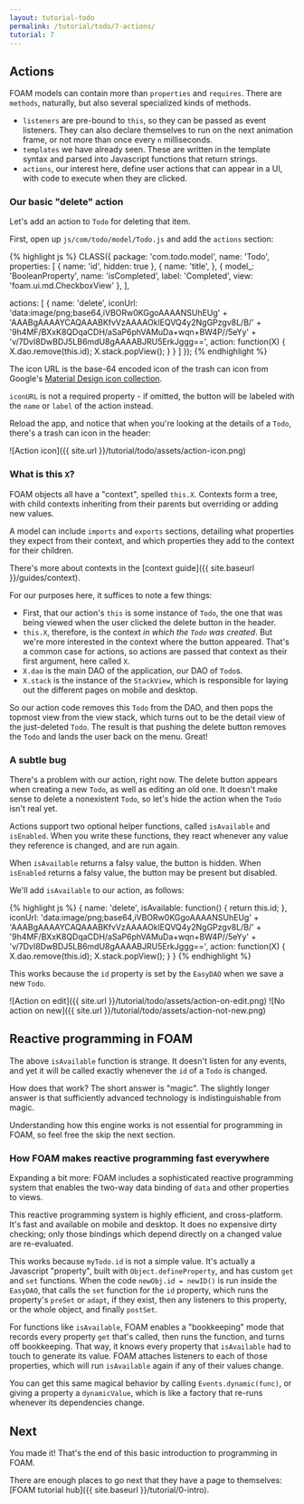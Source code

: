 ```yaml
---
layout: tutorial-todo
permalink: /tutorial/todo/7-actions/
tutorial: 7
---
```


## Actions

FOAM models can contain more than `properties` and `requires`. There are
`methods`, naturally, but also several specialized kinds of methods.

- `listeners` are pre-bound to `this`, so they can be passed as event listeners.
  They can also declare themselves to run on the next animation frame, or not
  more than once every `n` milliseconds.
- `templates` we have already seen. These are written in the template syntax and
  parsed into Javascript functions that return strings.
- `actions`, our interest here, define user actions that can appear in a UI,
  with code to execute when they are clicked.


### Our basic "delete" action

Let's add an action to `Todo` for deleting that item.

First, open up `js/com/todo/model/Todo.js` and add the `actions` section:

{% highlight js %}
CLASS({
  package: 'com.todo.model',
  name: 'Todo',
  properties: [
    {
      name: 'id',
      hidden: true
    },
    {
      name: 'title',
    },
    {
      model_: 'BooleanProperty',
      name: 'isCompleted',
      label: 'Completed',
      view: 'foam.ui.md.CheckboxView'
    },
  ],

  actions: [
    {
      name: 'delete',
      iconUrl: 'data:image/png;base64,iVBORw0KGgoAAAANSUhEUg' +
          'AAABgAAAAYCAQAAABKfvVzAAAAOklEQVQ4y2NgGPzgv8L/B/' +
          '9h4MF/BXxK8QDqaCDH/aSaP6phVAMuDa+wqn+BW4P//5eYy' +
          'v/7DvI8DwBDJ5LB6mdU8gAAAABJRU5ErkJggg==',
      action: function(X) {
        X.dao.remove(this.id);
        X.stack.popView();
      }
    }
  ]
});
{% endhighlight %}

The icon URL is the base-64 encoded icon of the trash can icon from Google's
[Material Design icon collection](https://google.github.io/material-design-icons/).

`iconURL` is not a required property - if omitted, the button will be labeled
with the `name` or `label` of the action instead.

Reload the app, and notice that when you're looking at the details of a `Todo`,
there's a trash can icon in the header:

![Action icon]({{ site.url }}/tutorial/todo/assets/action-icon.png)

### What is this `X`?

FOAM objects all have a "context", spelled `this.X`. Contexts form a tree, with
child contexts inheriting from their parents but overriding or adding new
values.

A model can include `imports` and `exports` sections, detailing what properties
they expect from their context, and which properties they add to the context for
their children.

There's more about contexts in the [context guide]({{ site.baseurl }}/guides/context).

For our purposes here, it suffices to note a few things:

- First, that our action's `this` is some instance of `Todo`, the one that was
  being viewed when the user clicked the delete button in the header.
- `this.X`, therefore, is the context *in which the `Todo` was created*. But
  we're more interested in the context where the button appeared. That's a
  common case for actions, so actions are passed that context as their first
  argument, here called `X`.
- `X.dao` is the main DAO of the application, our DAO of `Todo`s.
- `X.stack` is the instance of the `StackView`, which is responsible for laying
  out the different pages on mobile and desktop.

So our action code removes this `Todo` from the DAO, and then pops the
topmost view from the view stack, which turns out to be the detail view of the
just-deleted `Todo`. The result is that pushing the delete button removes the
`Todo` and lands the user back on the menu. Great!

### A subtle bug

There's a problem with our action, right now. The delete button appears when
creating a new `Todo`, as well as editing an old one. It doesn't make sense to
delete a nonexistent `Todo`, so let's hide the action when the `Todo` isn't real
yet.

Actions support two optional helper functions, called `isAvailable` and
`isEnabled`. When you write these functions, they react whenever any value they
reference is changed, and are run again.

When `isAvailable` returns a falsy value, the button is hidden. When `isEnabled`
returns a falsy value, the button may be present but disabled.

We'll add `isAvailable` to our action, as follows:

{% highlight js %}
{
  name: 'delete',
  isAvailable: function() { return this.id; },
  iconUrl: 'data:image/png;base64,iVBORw0KGgoAAAANSUhEUg' +
      'AAABgAAAAYCAQAAABKfvVzAAAAOklEQVQ4y2NgGPzgv8L/B/' +
      '9h4MF/BXxK8QDqaCDH/aSaP6phVAMuDa+wqn+BW4P//5eYy' +
      'v/7DvI8DwBDJ5LB6mdU8gAAAABJRU5ErkJggg==',
  action: function(X) {
    X.dao.remove(this.id);
    X.stack.popView();
  }
}
{% endhighlight %}

This works because the `id` property is set by the `EasyDAO` when we save a new
`Todo`.


![Action on edit]({{ site.url }}/tutorial/todo/assets/action-on-edit.png)
![No action on new]({{ site.url }}/tutorial/todo/assets/action-not-new.png)

## Reactive programming in FOAM

The above `isAvailable` function is strange. It doesn't listen for any events,
and yet it will be called exactly whenever the `id` of a `Todo` is changed.

How does that work? The short answer is "magic". The slightly longer answer is
that sufficiently advanced technology is indistinguishable from magic.

Understanding how this engine works is not essential for programming in FOAM, so
feel free the skip the next section.

### How FOAM makes reactive programming fast everywhere

Expanding a bit more: FOAM includes a sophisticated reactive programming system
that enables the two-way data binding of `data` and other properties to views.

This reactive programming system is highly efficient, and cross-platform. It's
fast and available on mobile and desktop. It does no expensive dirty checking;
only those bindings which depend directly on a changed value are re-evaluated.

This works because `myTodo.id` is not a simple value. It's actually a Javascript
"property", built with `Object.defineProperty`, and has custom `get` and `set`
functions. When the code `newObj.id = newID()` is run inside the `EasyDAO`, that
calls the `set` function for the `id` property, which runs the property's
`preSet` or `adapt`, if they exist, then any listeners to this property, or the
whole object, and finally `postSet`.

For functions like `isAvailable`, FOAM enables a "bookkeeping" mode that records
every property `get` that's called, then runs the function, and turns off
bookkeeping. That way, it knows every property that `isAvailable` had to touch
to generate its value. FOAM attaches listeners to each of those properties,
which will run `isAvailable` again if any of their values change.

You can get this same magical behavior by calling `Events.dynamic(func)`, or
giving a property a `dynamicValue`, which is like a factory that re-runs
whenever its dependencies change.

## Next

You made it! That's the end of this basic introduction to programming in FOAM.

There are enough places to go next that they have a page to themselves:
[FOAM tutorial hub]({{ site.baseurl }}/tutorial/0-intro).

